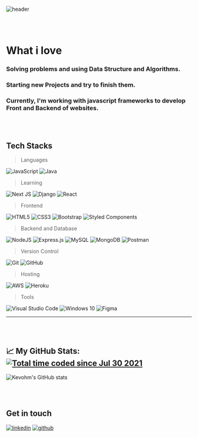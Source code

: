 

![header](https://capsule-render.vercel.app/api?type=rect&color=gradient&height=200&section=header&text=Hello%20welcome&fontColor=#fff&fontSize=40)

<br/>
<br/>

## <h1>What i love</h1>

<div >

### Solving problems and using Data Structure and Algorithms. 

### Starting new Projects and try to finish them.

### Currently, I'm working with javascript frameworks to develop Front and Backend of websites.
  
</div>
<br/>
<br/>



## Tech Stacks 

> Languages 
<p>
<img alt="JavaScript" src="https://img.shields.io/badge/javascript%20-%23323330.svg?&style=for-the-badge&logo=javascript&logoColor=%23F7DF1E"/>
<img alt="Java" src="https://img.shields.io/badge/java-%23F24E1E.svg?&style=for-the-badge&logo=java&logoColor=white"/>
</p>

>Learning
<p>
<img alt="Next JS" src="https://img.shields.io/badge/nextjs-%23000000.svg?style=for-the-badge&logo=next.js&logoColor=white"/>
<img alt="Django" src="https://img.shields.io/badge/django-%23092E20.svg?style=for-the-badge&logo=django&logoColor=white"/>
 <img alt="React" src="https://img.shields.io/badge/react%20-%2320232a.svg?&style=for-the-badge&logo=react&logoColor=%2361DAFB"/>
</p>

>Frontend
<p>

<img alt="HTML5" src="https://img.shields.io/badge/html5%20-%23E34F26.svg?&style=for-the-badge&logo=html5&logoColor=white"/>
<img alt="CSS3" src="https://img.shields.io/badge/css3%20-%231572B6.svg?&style=for-the-badge&logo=css3&logoColor=white"/>
<img alt="Bootstrap" src="https://img.shields.io/badge/bootstrap%20-%23563D7C.svg?&style=for-the-badge&logo=bootstrap&logoColor=white"/>
<img alt="Styled Components" src="https://img.shields.io/badge/styled--components-DB7093?style=for-the-badge&logo=styled-components&logoColor=white"/>
</p>

>Backend and Database
<p>
<img alt="NodeJS" src="https://img.shields.io/badge/node.js%20-%2343853D.svg?&style=for-the-badge&logo=node.js&logoColor=white"/>
<img alt="Express.js" src="https://img.shields.io/badge/express.js%20-%23404d59.svg?&style=for-the-badge"/>
<img alt="MySQL" src="https://img.shields.io/badge/mysql-%231572B6.svg?&style=for-the-badge&logo=mysql&logoColor=white"/>
<img alt="MongoDB" src ="https://img.shields.io/badge/MongoDB-%234ea94b.svg?&style=for-the-badge&logo=mongodb&logoColor=white"/>
<img alt="Postman" src="https://img.shields.io/badge/Postman-FF6C37?style=for-the-badge&logo=postman&logoColor=red" />
</p>


>Version Control
<p>
<img alt="Git" src="https://img.shields.io/badge/git%20-%23F05033.svg?&style=for-the-badge&logo=git&logoColor=white"/>
<img alt="GitHub" src="https://img.shields.io/badge/github%20-%23121011.svg?&style=for-the-badge&logo=github&logoColor=white"/>
</p>

>Hosting
<p>
<img alt="AWS" src="https://img.shields.io/badge/AWS%20-%23FF9900.svg?&style=for-the-badge&logo=amazon-aws&logoColor=white"/>
<img alt="Heroku" src="https://img.shields.io/badge/heroku%20-%23430098.svg?&style=for-the-badge&logo=heroku&logoColor=white"/>
</p>

>Tools
<p>
<img alt="Visual Studio Code" src="https://img.shields.io/badge/VisualStudioCode-0078d7.svg?&style=for-the-badge&logo=visual-studio-code&logoColor=white"/>
<img alt="Windows 10" src="https://img.shields.io/badge/Windows-0078D6?style=for-the-badge&logo=windows&logoColor=white" />
<img alt="Figma" src="https://img.shields.io/badge/figma-%23F24E1E.svg?&style=for-the-badge&logo=figma&logoColor=white"/>
</p>

---
<br/>
</br>


## 📈 **My GitHub Stats:**     <a href="https://wakatime.com/@ebb8fe80-e81c-4acf-91b5-b0790931cf83"><img src="https://wakatime.com/badge/user/ebb8fe80-e81c-4acf-91b5-b0790931cf83/project/74bdaef4-2d7d-407d-b0f0-bb03a25869f5.svg" alt="Total time coded since Jul 30 2021" /></a>

![Kevohm's GitHub stats](https://github-readme-stats.vercel.app/api?username=kevohm&show_icons=true&theme=radical)


</br>
</br>

## Get in touch

<p>
  <a href="https://www.linkedin.com/in/williamotieno"><img src="https://img.icons8.com/color/50/111111/linkedin.png" alt="linkedin"/></a>
  <a href="https://www.github.com/kevohm"><img src="https://img.icons8.com/color/48/000000/github--v3.png" alt="github"/></a>
</p>
